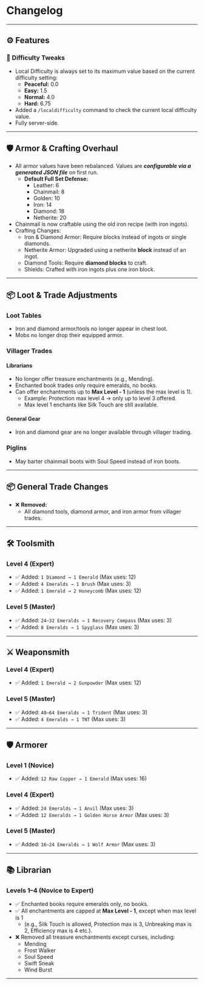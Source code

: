 # Changelog

---

## ⚙️ Features

### 🧠 Difficulty Tweaks
- Local Difficulty is always set to its maximum value based on the current difficulty setting:
    - **Peaceful:** 0.0
    - **Easy:** 1.5
    - **Normal:** 4.0
    - **Hard:** 6.75
- Added a `/localdifficulty` command to check the current local difficulty value.
- Fully server-side.

---

## 🛡️ Armor & Crafting Overhaul
- All armor values have been rebalanced. Values are **_configurable via a generated JSON file_** on first run.
    - **Default Full Set Defense:**
        - Leather: 6
        - Chainmail: 8
        - Golden: 10
        - Iron: 14
        - Diamond: 18
        - Netherite: 20
- Chainmail is now craftable using the old iron recipe (with iron ingots).
- Crafting Changes:
    - Iron & Diamond Armor: Require blocks instead of ingots or single diamonds.
    - Netherite Armor: Upgraded using a netherite **block** instead of an ingot.
    - Diamond Tools: Require **diamond blocks** to craft.
    - Shields: Crafted with iron ingots plus one iron block.

---

## 📦 Loot & Trade Adjustments

### Loot Tables
- Iron and diamond armor/tools no longer appear in chest loot.
- Mobs no longer drop their equipped armor.

### Villager Trades

#### Librarians
- No longer offer treasure enchantments (e.g., Mending).
- Enchanted book trades only require emeralds, no books.
- Can offer enchantments up to **Max Level - 1** (unless the max level is 1).
    - Example: Protection max level 4 → only up to level 3 offered.
    - Max level 1 enchants like Silk Touch are still available.

#### General Gear
- Iron and diamond gear are no longer available through villager trading.

### Piglins
- May barter chainmail boots with Soul Speed instead of iron boots.

---

## 📦 General Trade Changes
- ❌ **Removed:**
    - All diamond tools, diamond armor, and iron armor from villager trades.

---

## 🛠️ Toolsmith

### Level 4 (Expert)
- ✅ Added: `1 Diamond → 1 Emerald` (Max uses: 12)
- ✅ Added: `4 Emeralds → 1 Brush` (Max uses: 3)
- ✅ Added: `1 Emerald → 2 Honeycomb` (Max uses: 12)

### Level 5 (Master)
- ✅ Added: `24–32 Emeralds → 1 Recovery Compass` (Max uses: 3)
- ✅ Added: `8 Emeralds → 1 Spyglass` (Max uses: 3)

---

## ⚔️ Weaponsmith

### Level 4 (Expert)
- ✅ Added: `1 Emerald → 2 Gunpowder` (Max uses: 12)

### Level 5 (Master)
- ✅ Added: `48–64 Emeralds → 1 Trident` (Max uses: 3)
- ✅ Added: `4 Emeralds → 1 TNT` (Max uses: 3)

---

## 🛡️ Armorer

### Level 1 (Novice)
- ✅ Added: `12 Raw Copper → 1 Emerald` (Max uses: 16)

### Level 4 (Expert)
- ✅ Added: `24 Emeralds → 1 Anvil` (Max uses: 3)
- ✅ Added: `12 Emeralds → 1 Golden Horse Armor` (Max uses: 3)

### Level 5 (Master)
- ✅ Added: `16–24 Emeralds → 1 Wolf Armor` (Max uses: 3)

---

## 📚 Librarian

### Levels 1–4 (Novice to Expert)
- ✅ Enchanted books require emeralds only, no books.
- ✅ All enchantments are capped at **Max Level - 1**, except when max level is 1 
  - (e.g., Silk Touch is allowed, Protection max is 3, Unbreaking max is 2, Efficiency max is 4 etc.).
- ❌ Removed all treasure enchantments except curses, including:
    - Mending
    - Frost Walker
    - Soul Speed
    - Swift Sneak
    - Wind Burst

---
